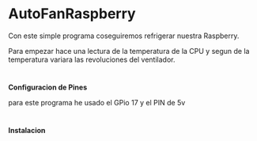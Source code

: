 # AutoFanRaspberry
Con este simple programa coseguiremos refrigerar nuestra Raspberry.

Para empezar hace una lectura de la temperatura de la CPU y segun de la temperatura variara las revoluciones del ventilador.
#
**Configuracion de Pines**

para este programa he usado el GPio 17 y el PIN de 5v
#
**Instalacion**
